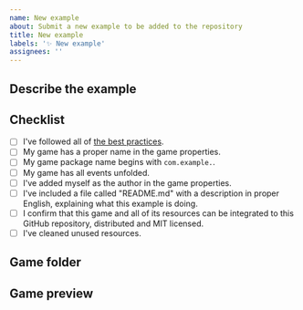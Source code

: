 ```yaml
---
name: New example
about: Submit a new example to be added to the repository
title: New example
labels: '✨ New example'
assignees: ''
---
```


<!--
**⚠️ Please edit and complete this before submitting your game:**
-->

## Describe the example

<!--
A clear and concise description of what the example is, how useful it is.
-->

## Checklist

- [ ] I've followed all of [the best practices](http://wiki.compilgames.net/doku.php/gdevelop5/community/guide-for-submitting-an-example).
- [ ] My game has a proper name in the game properties.
- [ ] My game package name begins with `com.example.`.
- [ ] My game has all events unfolded.
- [ ] I've added myself as the author in the game properties.
- [ ] I've included a file called "README.md" with a description in proper English, explaining what this example is doing.
- [ ] I confirm that this game and all of its resources can be integrated to this GitHub repository, distributed and MIT licensed.
- [ ] I've cleaned unused resources.

## Game folder

<!--
Finally, attach a zip file containing your game project folder and all its resources (images, sounds, etc...)

You also may have to create an account on GitHub before posting.
If your game is high quality and useful, it will be added to the list of GDevelop community examples.
When you're ready, remove this last paragraph and click on "Submit new issue". Thanks 🙌
-->

## Game preview

<!--
You can add a few screenshots of your game and a link to play it to show how cool your example is.
-->
